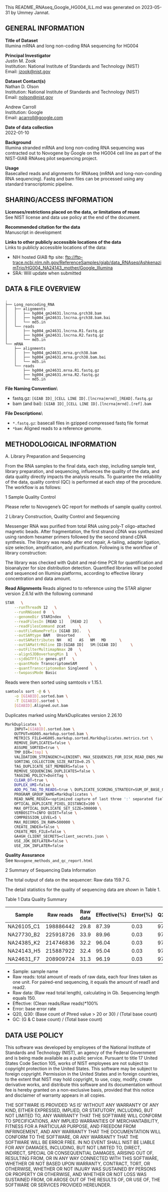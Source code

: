 This README_RNAseq_Google_HG004_ILL.md was generated on 2023-05-31 by Ummey Jannat.

GENERAL INFORMATION
-------------------

**Title of Dataset**\
Illumina mRNA and long non-coding RNA sequencing for HG004

**Principal Investigator**\
Justin M. Zook\
Institution: National Institute of Standards and Technology (NIST)\
Email: <jzook@nist.gov>

**Dataset Contact(s)**\
Nathan D. Olson\
Institution: National Institute of Standards and Technology (NIST)\
Email: <nolson@nist.gov>

Andrew Carroll\
Institution: Google\
Email: <acarroll@google.com>

**Date of data collection**\
2022-01-10

**Background**\
Illumina stranded mRNA and long non-coding RNA sequencing was contracted
out to Novogene by Google on the HG004 cell line as part of the NIST-GIAB
RNAseq pilot sequencing project.

**Usage**\
Basecalled reads and alignments for RNAseq (mRNA and long-non-conding RNA sequencing).
Fastq and bam files can be processed using any standard transcriptomic pipeline.

SHARING/ACCESS INFORMATION
--------------------------

**Licenses/restrictions placed on the data, or limitations of reuse**\
See NIST license and data use policy at the end of the document.

**Recommended citation for the data**\
Manuscript in development

**Links to other publicly accessible locations of the data**\
Links to publicly accessible locations of the data:

- NIH hosted GIAB ftp site: ftp://ftp-trace.ncbi.nlm.nih.gov/ReferenceSamples/giab/data_RNAseq/AshkenazimTrio/HG004_NA24143_mother/Google_Illumina
- SRA: Will update when submitted

DATA & FILE OVERVIEW
--------------------

```text
.
├── Long_noncoding_RNA
│   ├── alignments
│   │   ├── hg004_gm24631.lncrna.grch38.bam
│   │   ├── hg004_gm24631.lncrna.grch38.bam.bai
│   │   └── md5.in
│   └── reads
│       ├── hg004_gm24631.lncrna.R1.fastq.gz
│       ├── hg004_gm24631.lncrna.R2.fastq.gz
│       └── md5.in
└── mRNA
    ├── alignments
    │   ├── hg004_gm24631.mrna.grch38.bam
    │   ├── hg004_gm24631.mrna.grch38.bam.bai
    │   └── md5.in
    └── reads
        ├── hg004_gm24631.mrna.R1.fastq.gz
        ├── hg004_gm24631.mrna.R2.fastq.gz
        └── md5.in
```

**File Naming Convention**\

- fastq.gz: `[GIAB ID]_[CELL LINE ID].[lncrna|mrnd]_[READ].fastq.gz`
- bam (and bai): `[GIAB ID]_[CELL LINE ID].[lncrna|mrnd].[ref].bam`

**File Descriptions**\

- `*.fastq.gz`: basecall files in gzipped compressed fastq file format
- `*bam`: Aligned reads to a reference genome.

METHODOLOGICAL INFORMATION
--------------------------

A. Library Preparation and Sequencing

From the RNA samples to the final data, each step, including sample test, library preparation, and sequencing, influences the quality of the data, and data quality directly impacts the analysis results. To guarantee the reliability of the data, quality control (QC) is performed at each step of the procedure. The workflow is as follows:

1 Sample Quality Control

Please refer to Novogene’s QC report for methods of sample quality control.

2 Library Construction, Quality Control and Sequencing

Messenger RNA was purified from total RNA using poly-T oligo-attached magnetic beads. After fragmentation, the first strand cDNA was synthesized using random hexamer primers followed by the second strand cDNA synthesis. The library was ready after end repair, A-tailing, adapter ligation, size selection, amplification, and purification. Following is the workflow of library construction:

The library was checked with Qubit and real-time PCR for quantification and bioanalyzer for size distribution detection. Quantified libraries will be pooled and sequenced on Illumina platforms, according to effective library concentration and data amount.

**Read Alignments**
Reads aligned to to reference using the STAR  aligner version 2.6.1d with the following command

```bash
STAR   \
    --runThreadN 12   \
    --runRNGseed 0   \
    --genomeDir STARIndex   \
    --readFilesIn [READ 1]   [READ 2]     \
    --readFilesCommand zcat      \
    --outFileNamePrefix [GIAB ID].   \
    --outSAMtype BAM   Unsorted      \
    --outSAMattributes NH   HI   AS   NM   MD      \
    --outSAMattrRGline ID:[GIAB ID]   SM:[GIAB ID]      \
    --outFilterMultimapNmax 20   \
    --alignSJDBoverhangMin 1   \
    --sjdbGTFfile genes.gtf   \
    --quantMode TranscriptomeSAM      \
    --quantTranscriptomeBan Singleend   \
    --twopassMode Basic
```

Reads were then sorted using samtools v 1.15.1.

```bash
samtools sort -@ 6 \
    -o [GIABID].sorted.bam \
    -T [GIABID].sorted \
    [GIABID].Aligned.out.bam
```

Duplicates marked using MarkDuplicates version 2.26.10

```bash
MarkDuplicates \
    INPUT=[GIABID].sorted.bam \
    OUTPUT=HG005.markdup.sorted.bam \
    METRICS_FILE=HG005.markdup.sorted.MarkDuplicates.metrics.txt \
    REMOVE_DUPLICATES=false \
    ASSUME_SORTED=true \
    TMP_DIR=[tmp] \
    VALIDATION_STRINGENCY=LENIENT\ MAX_SEQUENCES_FOR_DISK_READ_ENDS_MAP=50000 \ MAX_FILE_HANDLES_FOR_READ_ENDS_MAP=8000\
    SORTING_COLLECTION_SIZE_RATIO=0.25 \
    TAG_DUPLICATE_SET_MEMBERS=false \
    REMOVE_SEQUENCING_DUPLICATES=false \
    TAGGING_POLICY=DontTag \ 
    CLEAR_DT=true \
    DUPLEX_UMI=false \
    ADD_PG_TAG_TO_READS=true \ DUPLICATE_SCORING_STRATEGY=SUM_OF_BASE_QUALITIES \ PROGRAM_RECORD_ID=MarkDuplicates \
    PROGRAM_GROUP_NAME=MarkDuplicates \
    READ_NAME_REGEX=<optimized capture of last three ':' separated fields as numeric values> \
    OPTICAL_DUPLICATE_PIXEL_DISTANCE=100 \
    MAX_OPTICAL_DUPLICATE_SET_SIZE=300000 \
    VERBOSITY=INFO QUIET=false \
    COMPRESSION_LEVEL=5 \
    MAX_RECORDS_IN_RAM=500000 \
    CREATE_INDEX=false \
    CREATE_MD5_FILE=false \
    GA4GH_CLIENT_SECRETS=client_secrets.json \
    USE_JDK_DEFLATER=false \
    USE_JDK_INFLATER=false
```

**Quality Assurance**\
See `Novogene_methods_and_qc_report.html`

2 Summary of Sequencing Data Information

The total output of data on the sequencer: Raw data 159.7 G.

The detail statistics for the quality of sequencing data are shown in Table 1.

Table 1 Data Quality Summary

| Sample     | Raw reads | Raw data | Effective(%) | Error(%) | Q20(%) | Q30(%) | GC(%) |
|------------|-----------|----------|--------------|----------|--------|--------|-------|
| NA26105_C1 | 198886442 | 29.8     | 87.39        | 0.03     | 97.73  | 93.94  | 48.76 |
| NA27730_B2 | 225918726 | 33.9     | 89.96        | 0.03     | 97.87  | 94.15  | 47.98 |
| NA24385_K2 | 214746836 | 32.2     | 96.04        | 0.03     | 97.76  | 94.12  | 50.03 |
| NA24143_H5 | 215887922 | 32.4     | 95.04        | 0.03     | 97.46  | 93.63  | 51.79 |
| NA24631_F7 | 208909724 | 31.3     | 96.19        | 0.03     | 97.71  | 93.93  | 50.89 |

- Sample: sample name
- Raw reads: total amount of reads of raw data, each four lines taken as one unit. For paired-end sequencing, it equals the amount of read1 and read2.
- Raw data: (Raw read total length), calculating in Gb. Sequencing length equals 150.
- Effective: (Clean reads/Raw reads)*100%
- Error: base error rate
- Q20, Q30: (Base count of Phred value > 20 or 30) / (Total base count)
- GC: (G & C base count) / (Total base count)
  
DATA USE POLICY
--------------------------

This software was developed by employees of the National Institute of Standards
and Technology (NIST), an agency of the Federal Government and is being made
available as a public service. Pursuant to title 17 United States Code Section
105, works of NIST employees are not subject to copyright protection in the
United States. This software may be subject to foreign copyright. Permission in
the United States and in foreign countries, to the extent that NIST may hold
copyright, to use, copy, modify, create derivative works, and distribute this
software and its documentation without fee is hereby granted on a non-exclusive
basis, provided that this notice and disclaimer of warranty appears in all
copies.

THE SOFTWARE IS PROVIDED 'AS IS' WITHOUT ANY WARRANTY OF ANY KIND, EITHER
EXPRESSED, IMPLIED, OR STATUTORY, INCLUDING, BUT NOT LIMITED TO, ANY WARRANTY
THAT THE SOFTWARE WILL CONFORM TO SPECIFICATIONS, ANY IMPLIED WARRANTIES OF
MERCHANTABILITY, FITNESS FOR A PARTICULAR PURPOSE, AND FREEDOM FROM
INFRINGEMENT, AND ANY WARRANTY THAT THE DOCUMENTATION WILL CONFORM TO THE
SOFTWARE, OR ANY WARRANTY THAT THE SOFTWARE WILL BE ERROR FREE. IN NO EVENT
SHALL NIST BE LIABLE FOR ANY DAMAGES, INCLUDING, BUT NOT LIMITED TO, DIRECT,
INDIRECT, SPECIAL OR CONSEQUENTIAL DAMAGES, ARISING OUT OF, RESULTING FROM, OR
IN ANY WAY CONNECTED WITH THIS SOFTWARE, WHETHER OR NOT BASED UPON WARRANTY,
CONTRACT, TORT, OR OTHERWISE, WHETHER OR NOT INJURY WAS SUSTAINED BY PERSONS OR
PROPERTY OR OTHERWISE, AND WHETHER OR NOT LOSS WAS SUSTAINED FROM, OR AROSE OUT
OF THE RESULTS OF, OR USE OF, THE SOFTWARE OR SERVICES PROVIDED HEREUNDER.
